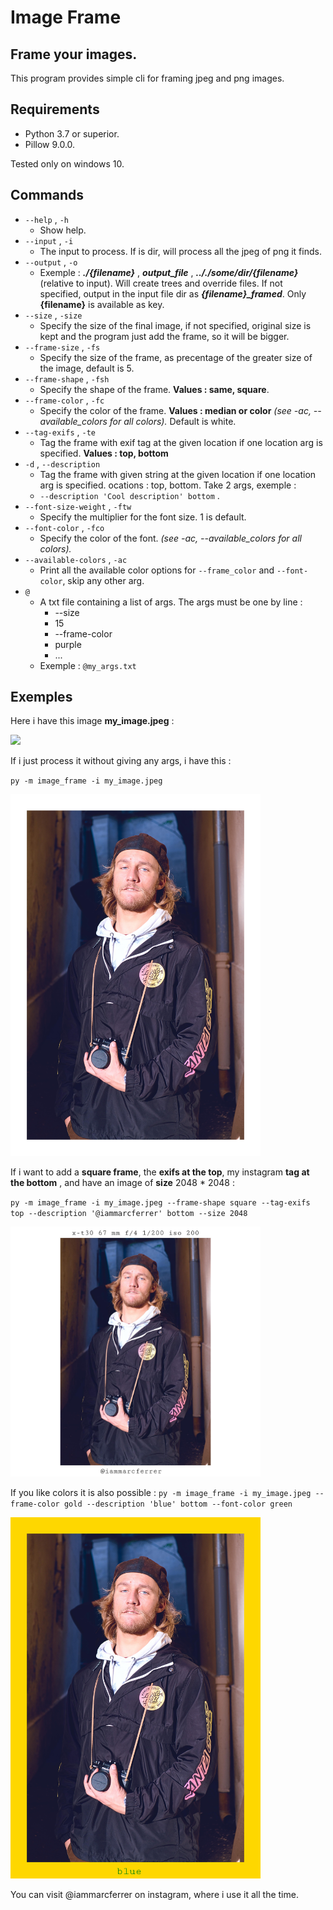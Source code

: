Image Frame
===========

Frame your images.
------------------
This program provides simple cli for framing jpeg and png images.

## Requirements
- Python 3.7 or superior.
- Pillow 9.0.0.

Tested only on windows 10.

## Commands
- `--help` , `-h`
  - Show help.
- `--input` , `-i`
  - The input to process. If is dir, will process  all the jpeg of png it finds.
- `--output` , `-o`
  - Exemple : ***./{filename}*** , ***output_file*** , ***.././some/dir/{filename}*** (relative to input). Will create trees and override files. If not specified, output in the input file dir as ***{filename}_framed***. Only **{filename}** is available as key.
- `--size` , `-size`
  - Specify the size of the final image, if not specified, original size is kept and the program just add the frame, so it will be bigger.
- `--frame-size` , `-fs`
  - Specify the size of the frame, as precentage of the greater size of the image, default is 5.
- `--frame-shape` , `-fsh`
  - Specify the shape of the frame. **Values : same, square**.
- `--frame-color` , `-fc`
  - Specify the color of the frame. **Values : median or color** *(see -ac, --available_colors for all colors).* Default is white.
- `--tag-exifs` , `-te`
  - Tag the frame with exif tag at the given location if one location arg is specified. **Values : top, bottom**
- `-d` , `--description`
  - Tag the frame with given string at the given location if one location arg is specified. ocations : top, bottom. Take 2 args, exemple :
  - `--description 'Cool description' bottom` .
- `--font-size-weight` , `-ftw`
  -  Specify the multiplier for the font size. 1 is default.
- `--font-color` , `-fco`
  -  Specify the color of the font. *(see -ac, --available_colors for all colors).*
- `--available-colors` , `-ac`
  - Print all the available color options for `--frame_color` and `--font-color`, skip any other arg.
- `@`
  - A txt file containing a list of args. The args must be one by line :
    - --size
    - 15
    - --frame-color
    - purple
    - ...
  - Exemple : `@my_args.txt`

## Exemples

Here i have this image **my_image.jpeg** :

<img src=".\docs\images\original_image.jpg" style="width:400px;"/>

If i just process it without giving any args, i have this :

`py -m image_frame -i my_image.jpeg`

<img src=".\docs\images\image_framed.jpg" style="width:400px;"/>

If i want to add a **square frame**, the **exifs at the top**, my instagram **tag at the bottom** , and have an image of **size** 2048 * 2048 : 

`py -m image_frame -i my_image.jpeg --frame-shape square --tag-exifs top --description '@iammarcferrer' bottom --size 2048` 

<img src=".\docs\images\custom_framed_image.jpg" style="width:400px;"/>

If you like colors it is also possible :
`py -m image_frame -i my_image.jpeg --frame-color gold --description 'blue' bottom --font-color green` 

<img src=".\docs\images\color_framed_image.jpg" style="width:400px;"/>

You can visit @iammarcferrer on instagram, where i use it all the time.